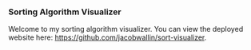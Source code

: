 ### Sorting Algorithm Visualizer

Welcome to my sorting algorithm visualizer. You can view the deployed website here: https://github.com/jacobwallin/sort-visualizer. 
